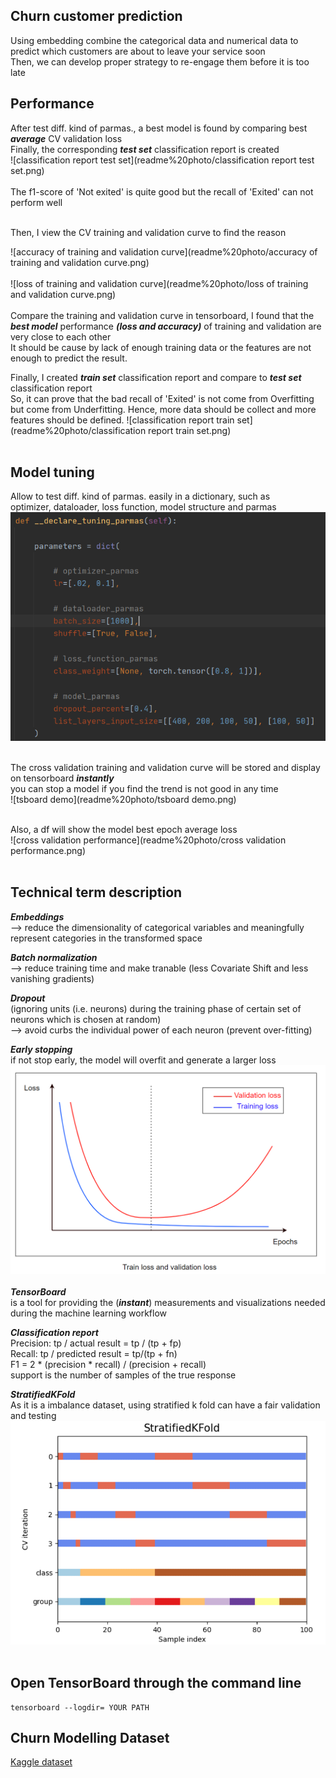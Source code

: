## Churn customer prediction
Using embedding combine the categorical data and numerical data to predict which customers are about to leave your service soon <br>
Then, we can develop proper strategy to re-engage them before it is too late <br>

## Performance
After test diff. kind of parmas., a best model is found by comparing best ***average*** CV validation loss<br>
Finally, the corresponding ***test set*** classification report is created <br>
![classification report test set](readme%20photo/classification report test set.png)<br><br>
The f1-score of 'Not exited' is quite good but the recall of 'Exited' can not perform well <br><br>

Then, I view the CV training and validation curve to find the reason <br>

![accuracy of training and validation curve](readme%20photo/accuracy of training and validation curve.png)<br><br>
![loss of training and validation curve](readme%20photo/loss of training and validation curve.png)<br><br>
Compare the training and validation curve in tensorboard, I found that the ***best model*** performance ***(loss and accuracy)*** of training and validation are very close to each other <br>
It should be cause by lack of enough training data or the features are not enough to predict the result. <br>

Finally, I created ***train set*** classification report and compare to ***test set*** classification report <br>
So, it can prove that the bad recall of 'Exited' is not come from Overfitting but come from Underfitting.
Hence, more data should be collect and more features should be defined.
![classification report train set](readme%20photo/classification report train set.png)<br><br>

## Model tuning
Allow to test diff. kind of parmas. easily in a dictionary, such as <br>
optimizer, dataloader, loss function, model structure and parmas <br>
![declare_tuning_parmas](readme%20photo/declare_tuning_parmas.png) <br><br>

The cross validation training and validation curve will be stored and display on tensorboard ***instantly*** <br>
you can stop a model if you find the trend is not good in any time <br>
![tsboard demo](readme%20photo/tsboard demo.png) <br><br>

Also, a df will show the model best epoch average loss <br>
![cross validation performance](readme%20photo/cross validation performance.png) <br><br>



## Technical term description
***Embeddings*** <br>
--> reduce the dimensionality of categorical variables and meaningfully represent categories in the transformed space <br>

***Batch normalization*** <br>
--> reduce training time and make tranable  (less Covariate Shift and less vanishing gradients)

***Dropout*** <br>
(ignoring units (i.e. neurons) during the training phase of certain set of neurons which is chosen at random) <br>
--> avoid curbs the individual power of each neuron (prevent over-fitting) <br>

***Early stopping*** <br>
if not stop early, the model will overfit and generate a larger loss
![train_valid_curve_expectation](readme%20photo/train_valid_curve_expectation.png) <br><br>
***TensorBoard*** <br>
is a tool for providing the (***instant***) measurements and visualizations needed during the machine learning workflow <br>

***Classification report*** <br>
Precision: tp / actual result = tp / (tp + fp)   <br>
Recall: tp / predicted result = tp/(tp + fn)  <br>
F1 = 2 * (precision * recall) / (precision + recall) <br>
support is the number of samples of the true response <br>

***StratifiedKFold*** <br>
As it is a imbalance dataset, using stratified k fold can have a fair validation and testing
![StratifiedKFold](readme%20photo/StratifiedKFold.png) <br><br>

## Open TensorBoard through the command line
    tensorboard --logdir= YOUR PATH

## Churn Modelling Dataset
[Kaggle dataset](https://www.kaggle.com/c/churn-modelling)


